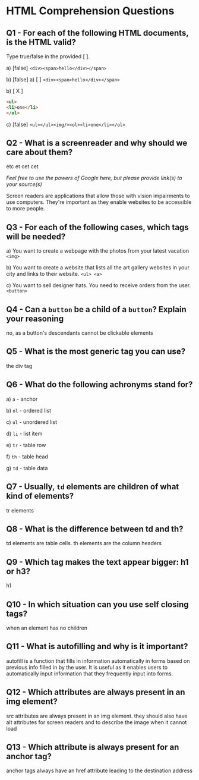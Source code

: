 # HTML Comprehension Questions

## Q1 - For each of the following HTML documents, is the HTML valid?

Type true/false in the provided [ ].


a) [false] `<div><span>hello</div></span>`

b) [false]
a) [  ] `<div><span>hello</div></span>`

b) [ X ]

```html
<ul>
<li>one</li>
</ol>
```

c) [false] `<ul></ul><img/><ol><li>one</li></ol>`

## Q2 - What is a screenreader and why should we care about them?

etc et cet cet 




_Feel free to use the powers of Google here, but please provide link(s) to your source(s)_

Screen readers are applications that allow those with vision impairments to use computers. They're important as they enable websites to be accessible to more people.

## Q3 - For each of the following cases, which tags will be needed?

a) You want to create a webpage with the photos from your latest vacation `<img>`

b) You want to create a website that lists all the art gallery websites in your city and links to their website. `<ul> <a>`

c) You want to sell designer hats. You need to receive orders from the user. `<button>`

## Q4 - Can a `button` be a child of a `button`? Explain your reasoning

no, as a button's descendants cannot be clickable elements

## Q5 - What is the most generic tag you can use?

the div tag

## Q6 - What do the following achronyms stand for?

a) `a` - anchor

b) `ol` - ordered list

c) `ul` - unordered list

d) `li` - list item

e) `tr` - table row

f) `th` - table head

g) `td` - table data

## Q7 - Usually, `td` elements are children of what kind of elements?

tr elements

## Q8 - What is the difference between td and th?

td elements are table cells. th elements are the column headers

## Q9 - Which tag makes the text appear bigger: h1 or h3?

h1

## Q10 - In which situation can you use self closing tags?

when an element has no children

## Q11 - What is autofilling and why is it important?

autofill is a function that fills in information automatically in forms based on previous info filled in by the user. It is useful as it enables users to automatically input information that they frequently input into forms.

## Q12 - Which attributes are always present in an img element?

src attributes are always present in an img element. they should also have alt attributes for screen readers and to describe the image when it cannot load

## Q13 - Which attribute is always present for an anchor tag?

anchor tags always have an href attribute leading to the destination address
